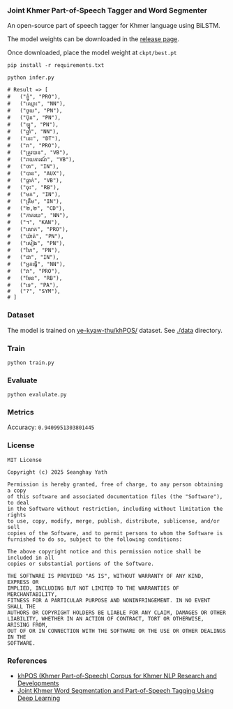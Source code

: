 ### Joint Khmer Part-of-Speech Tagger and Word Segmenter

An open-source part of speech tagger for Khmer language using BiLSTM.

The model weights can be downloaded in the [release page](https://github.com/seanghay/khmer-pos-tagger/releases/tag/0.1). 

Once downloaded, place the model weight at `ckpt/best.pt`

```shell
pip install -r requirements.txt

python infer.py

# Result => [
#   ("ខ្ញុំ", "PRO"),
#   ("ឈ្មោះ", "NN"),
#   ("ថូយ", "PN"),
#   ("ប៊ុន", "PN"),
#   ("ឡូ", "PN"),
#   ("ឆ្នាំ", "NN"),
#   ("នេះ", "DT"),
#   ("វា", "PRO"),
#   ("ត្រូវបាន", "VB"),
#   ("រាយការណ៍", "VB"),
#   ("ថា", "IN"),
#   ("បាន", "AUX"),
#   ("ធ្លាក់", "VB"),
#   ("ចុះ", "RB"),
#   ("មក", "IN"),
#   ("ត្រឹម", "IN"),
#   ("២,២", "CD"),
#   ("ភាគរយ", "NN"),
#   ("។", "KAN"),
#   ("លោក", "PRO"),
#   ("យ៉ាត់", "PN"),
#   ("សៀង", "PN"),
#   ("ហៃ", "PN"),
#   ("ជា", "IN"),
#   ("អ្នកធ្វើ", "NN"),
#   ("វា", "PRO"),
#   ("មែន", "RB"),
#   ("ទេ", "PA"),
#   ("?", "SYM"),
# ]
```


### Dataset

The model is trained on [ye-kyaw-thu/khPOS/](https://github.com/ye-kyaw-thu/khPOS/) dataset. See [./data](./data) directory.


### Train

```shell
python train.py
```



### Evaluate

```shell
python evalulate.py
```

### Metrics

Accuracy: `0.9409951303801445`



### License

```
MIT License

Copyright (c) 2025 Seanghay Yath

Permission is hereby granted, free of charge, to any person obtaining a copy
of this software and associated documentation files (the "Software"), to deal
in the Software without restriction, including without limitation the rights
to use, copy, modify, merge, publish, distribute, sublicense, and/or sell
copies of the Software, and to permit persons to whom the Software is
furnished to do so, subject to the following conditions:

The above copyright notice and this permission notice shall be included in all
copies or substantial portions of the Software.

THE SOFTWARE IS PROVIDED "AS IS", WITHOUT WARRANTY OF ANY KIND, EXPRESS OR
IMPLIED, INCLUDING BUT NOT LIMITED TO THE WARRANTIES OF MERCHANTABILITY,
FITNESS FOR A PARTICULAR PURPOSE AND NONINFRINGEMENT. IN NO EVENT SHALL THE
AUTHORS OR COPYRIGHT HOLDERS BE LIABLE FOR ANY CLAIM, DAMAGES OR OTHER
LIABILITY, WHETHER IN AN ACTION OF CONTRACT, TORT OR OTHERWISE, ARISING FROM,
OUT OF OR IN CONNECTION WITH THE SOFTWARE OR THE USE OR OTHER DEALINGS IN THE
SOFTWARE.
```


### References

- [khPOS (Khmer Part-of-Speech) Corpus for Khmer NLP Research and Developments](https://github.com/ye-kyaw-thu/khPOS/)
- [Joint Khmer Word Segmentation and Part-of-Speech Tagging Using Deep Learning](https://arxiv.org/abs/2103.16801) 
